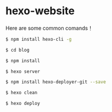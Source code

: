 # hexo-website

Here are some common comands！

``` bash
$ npm install hexo-cli -g
```

``` bash
$ cd blog
```

``` bash
$ npm install
```

``` bash
$ hexo server
```

``` bash
$ npm install hexo-deployer-git --save
```

``` bash
$ hexo clean
```

``` bash
$ hexo deploy
```
